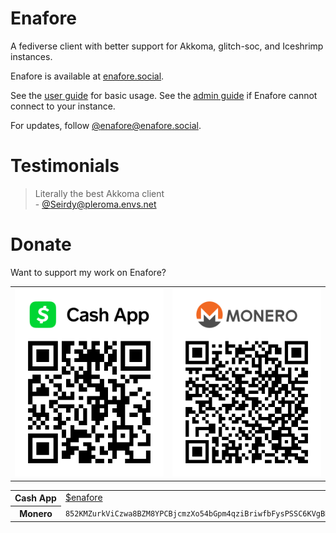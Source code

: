 # Enafore

A fediverse client with better support for Akkoma, glitch-soc, and Iceshrimp instances.

Enafore is available at [enafore.social](https://enafore.social).

See the [user guide](https://github.com/enafore/enafore/blob/main/docs/User-Guide.md) for basic usage. See the [admin guide](https://github.com/enafore/enafore/blob/main/docs/Admin-Guide.md) if Enafore cannot connect to your instance.

For updates, follow [@enafore@enafore.social](https://meta.enafore.social/@enafore).

# Testimonials
> Literally the best Akkoma client\
> \- [@Seirdy@pleroma.envs.net](https://pleroma.envs.net/objects/ad9360b2-ae86-4bd1-ba8c-3c24553f92f6)

# Donate
Want to support my work on Enafore?
<table><tr><td><a href="http://cash.app/$enafore"><img src="docs/CashAppQR.svg" width="270" alt="Cash App"></a></td><td><img src="docs/MoneroQR.svg" width="270" alt="Monero"></td></tr></table>
<table><tr><th>Cash&nbsp;App</th><td><a href="http://cash.app/$enafore">$enafore</a></td></tr>
<tr><th>Monero</th><td><code>852KMZurkViCzwa8BZM8YPCBjcmzXo54bGpm4qziBriwfbFysPSSC6KVgBRpNrszorZEeAnzKbWR9ZbCC1ZLBvjj3Gp6C9t</code></td></tr></table>
